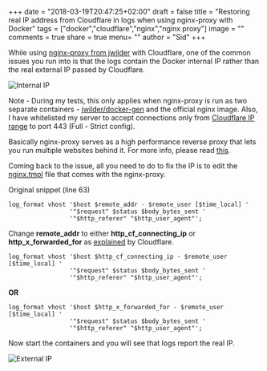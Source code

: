+++
date = "2018-03-19T20:47:25+02:00"
draft = false
title = "Restoring real IP address from Cloudflare in logs when using nginx-proxy with Docker"
tags = ["docker","cloudflare","nginx","nginx proxy"]
image = ""
comments = true
share = true
menu= ""
author = "Sid"
+++

While using [nginx-proxy from jwilder](https://github.com/jwilder/nginx-proxy) with Cloudflare, one of the common issues you run into is that the logs contain the Docker internal IP rather than the real external IP passed by Cloudflare. 

![Internal IP](/images/cf-nginx-proxy-1.png)

Note - During my tests, this only applies when nginx-proxy is run as two separate containers -  [jwilder/docker-gen](jwilder/docker-gen) and the official nginx image. Also, I have whitelisted my server to accept connections only from [Cloudflare IP range](https://www.cloudflare.com/ips) to port 443 (Full - Strict config).

<!--more-->

Basically nginx-proxy serves as a high performance reverse proxy that lets you run multiple websites behind it. For more info, please read [this](http://jasonwilder.com/blog/2014/03/25/automated-nginx-reverse-proxy-for-docker/).

Coming back to the issue, all you need to do to fix the IP is to edit the [nginx.tmpl](https://github.com/jwilder/nginx-proxy/blob/master/nginx.tmpl) file that comes with the nginx-proxy.

Original snippet (line 63)

```
log_format vhost '$host $remote_addr - $remote_user [$time_local] '
                 '"$request" $status $body_bytes_sent '
                 '"$http_referer" "$http_user_agent"';
```

Change  **remote_addr** to either **http_cf_connecting_ip** or **http_x_forwarded_for** as [explained](https://support.cloudflare.com/hc/en-us/articles/200170706-How-do-I-restore-original-visitor-IP-with-Nginx-) by Cloudflare.

    log_format vhost '$host $http_cf_connecting_ip - $remote_user [$time_local] '
                     '"$request" $status $body_bytes_sent '
                     '"$http_referer" "$http_user_agent"';
**OR**

    log_format vhost '$host $http_x_forwarded_for - $remote_user [$time_local] '
                     '"$request" $status $body_bytes_sent '
                     '"$http_referer" "$http_user_agent"';
Now start the containers and you will see that logs report the real IP.

![External IP](/images/cf-nginx-proxy-2.png)
